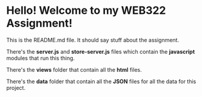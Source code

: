 <h1>Hello! Welcome to my WEB322 Assignment!</h1>
<p>This is the README.md file. It should say stuff about the assignment.</p>

<p>There's the <b>server.js</b> and <b>store-server.js</b> files which contain the <b>javascript</b> modules that run this thing.</p>

There's the <b>views</b> folder that contain all the <b>html</b> files.

There's the <b>data</b> folder that contain all the <b>JSON</b> files for all the data for this project.
